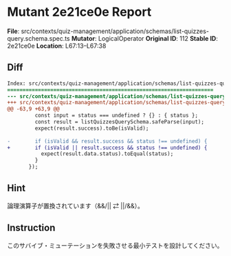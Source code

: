 # Mutant 2e21ce0e Report

**File**: src/contexts/quiz-management/application/schemas/list-quizzes-query.schema.spec.ts
**Mutator**: LogicalOperator
**Original ID**: 112
**Stable ID**: 2e21ce0e
**Location**: L67:13–L67:38

## Diff

```diff
Index: src/contexts/quiz-management/application/schemas/list-quizzes-query.schema.spec.ts
===================================================================
--- src/contexts/quiz-management/application/schemas/list-quizzes-query.schema.spec.ts	original
+++ src/contexts/quiz-management/application/schemas/list-quizzes-query.schema.spec.ts	mutated #112
@@ -63,9 +63,9 @@
         const input = status === undefined ? {} : { status };
         const result = listQuizzesQuerySchema.safeParse(input);
         expect(result.success).toBe(isValid);
 
-        if (isValid && result.success && status !== undefined) {
+        if (isValid || result.success && status !== undefined) {
           expect(result.data.status).toEqual(status);
         }
       });
```

## Hint

論理演算子が置換されています（&&/|| ⇄ ||/&&）。

## Instruction

このサバイブ・ミューテーションを失敗させる最小テストを設計してください。
